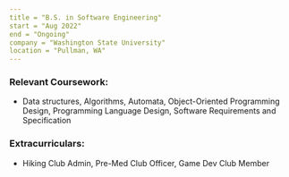 ```yaml
---
title = "B.S. in Software Engineering"
start = "Aug 2022"
end = "Ongoing"
company = "Washington State University"
location = "Pullman, WA"
---
```

### Relevant Coursework:
- Data structures, Algorithms, Automata, Object-Oriented Programming Design, Programming Language Design, Software Requirements and Specification

### Extracurriculars:
- Hiking Club Admin, Pre-Med Club Officer, Game Dev Club Member